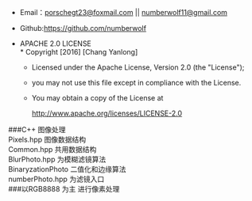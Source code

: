  * Email：porschegt23@foxmail.com || numberwolf11@gmail.com       
  * Github:https://github.com/numberwolf       
   * APACHE 2.0 LICENSE       
    * Copyright [2016] [Chang Yanlong]        
              
      * Licensed under the Apache License, Version 2.0 (the "License");        
       * you may not use this file except in compliance with the License.         
        * You may obtain a copy of the License at         
                    
          http://www.apache.org/licenses/LICENSE-2.0        
                       

###C++ 图像处理         
Pixels.hpp 图像数据结构      
Common.hpp 共用数据结构    
BlurPhoto.hpp 为模糊滤镜算法       
BinaryzationPhoto 二值化和边缘算法       
numberPhoto.hpp 为滤镜入口       
###以RGB8888 为主 进行像素处理


